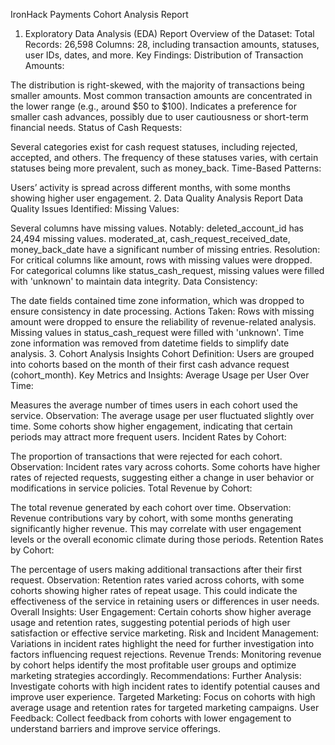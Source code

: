 IronHack Payments Cohort Analysis Report
1. Exploratory Data Analysis (EDA) Report
Overview of the Dataset:
Total Records: 26,598
Columns: 28, including transaction amounts, statuses, user IDs, dates, and more.
Key Findings:
Distribution of Transaction Amounts:

The distribution is right-skewed, with the majority of transactions being smaller amounts.
Most common transaction amounts are concentrated in the lower range (e.g., around $50 to $100).
Indicates a preference for smaller cash advances, possibly due to user cautiousness or short-term financial needs.
Status of Cash Requests:

Several categories exist for cash request statuses, including rejected, accepted, and others.
The frequency of these statuses varies, with certain statuses being more prevalent, such as money_back.
Time-Based Patterns:

Users’ activity is spread across different months, with some months showing higher user engagement.
2. Data Quality Analysis Report
Data Quality Issues Identified:
Missing Values:

Several columns have missing values. Notably:
deleted_account_id has 24,494 missing values.
moderated_at, cash_request_received_date, money_back_date have a significant number of missing entries.
Resolution: For critical columns like amount, rows with missing values were dropped. For categorical columns like status_cash_request, missing values were filled with 'unknown' to maintain data integrity.
Data Consistency:

The date fields contained time zone information, which was dropped to ensure consistency in date processing.
Actions Taken:
Rows with missing amount were dropped to ensure the reliability of revenue-related analysis.
Missing values in status_cash_request were filled with 'unknown'.
Time zone information was removed from datetime fields to simplify date analysis.
3. Cohort Analysis Insights
Cohort Definition:
Users are grouped into cohorts based on the month of their first cash advance request (cohort_month).
Key Metrics and Insights:
Average Usage per User Over Time:

Measures the average number of times users in each cohort used the service.
Observation: The average usage per user fluctuated slightly over time. Some cohorts show higher engagement, indicating that certain periods may attract more frequent users.
Incident Rates by Cohort:

The proportion of transactions that were rejected for each cohort.
Observation: Incident rates vary across cohorts. Some cohorts have higher rates of rejected requests, suggesting either a change in user behavior or modifications in service policies.
Total Revenue by Cohort:

The total revenue generated by each cohort over time.
Observation: Revenue contributions vary by cohort, with some months generating significantly higher revenue. This may correlate with user engagement levels or the overall economic climate during those periods.
Retention Rates by Cohort:

The percentage of users making additional transactions after their first request.
Observation: Retention rates varied across cohorts, with some cohorts showing higher rates of repeat usage. This could indicate the effectiveness of the service in retaining users or differences in user needs.
Overall Insights:
User Engagement: Certain cohorts show higher average usage and retention rates, suggesting potential periods of high user satisfaction or effective service marketing.
Risk and Incident Management: Variations in incident rates highlight the need for further investigation into factors influencing request rejections.
Revenue Trends: Monitoring revenue by cohort helps identify the most profitable user groups and optimize marketing strategies accordingly.
Recommendations:
Further Analysis: Investigate cohorts with high incident rates to identify potential causes and improve user experience.
Targeted Marketing: Focus on cohorts with high average usage and retention rates for targeted marketing campaigns.
User Feedback: Collect feedback from cohorts with lower engagement to understand barriers and improve service offerings.